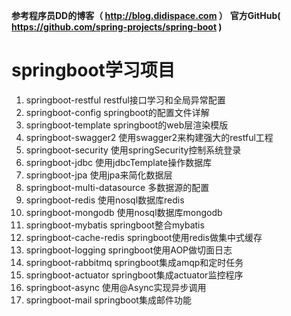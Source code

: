 **参考程序员DD的博客（ http://blog.didispace.com ）**
**官方GitHub( https://github.com/spring-projects/spring-boot )**

# springboot学习项目 

1.  springboot-restful   			restful接口学习和全局异常配置
2.  springboot-config    			springboot的配置文件详解
3.  springboot-template  			springboot的web层渲染模版
4.  springboot-swagger2  			使用swagger2来构建强大的restful工程
5.  springboot-security  			使用springSecurity控制系统登录
6.  springboot-jdbc      			使用jdbcTemplate操作数据库
7.  springboot-jpa       			使用jpa来简化数据层
8.  springboot-multi-datasource		多数据源的配置
9.  springboot-redis				使用nosql数据库redis
10. springboot-mongodb 				使用nosql数据库mongodb
11. springboot-mybatis				springboot整合mybatis
12. springboot-cache-redis			springboot使用redis做集中式缓存
13. springboot-logging				springboot使用AOP做切面日志
14. springboot-rabbitmq				springboot集成amqp和定时任务
15. springboot-actuator				springboot集成actuator监控程序
16. springboot-async                使用@Async实现异步调用
17. springboot-mail                 springboot集成邮件功能

